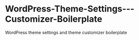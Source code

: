 WordPress-Theme-Settings---Customizer-Boilerplate
=================================================

WordPress theme settings and theme customizer boilerplate